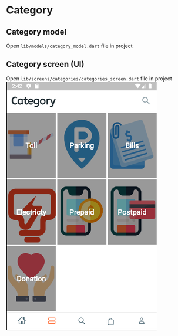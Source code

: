 # Category

## Category model
Open `lib/models/category_model.dart` file in project

## Category screen (UI)
Open ``lib/screens/categories/categories_screen.dart`` file in project
![Category screen](/img/category-screen.png)

